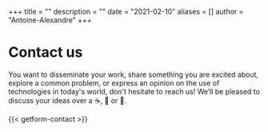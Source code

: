+++
title = ""
description = ""
date = "2021-02-10"
aliases = []
author = "Antoine-Alexandre"
+++

# Contact us

You want to disseminate your work, share something you are excited about, explore a common problem, or express an opinion on the use of technologies in today's world, don't hesitate to reach us! We’ll be pleased to discuss your ideas over a ☕️, 🍵 or 🍺.



{{< getform-contact >}}




